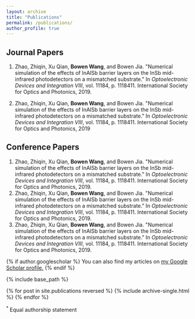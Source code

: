 ```yaml
---
layout: archive
title: "Publications"
permalink: /publications/
author_profile: true
---
```




## Journal Papers

1. Zhao, Zhiqin, Xu Qian, **Bowen Wang**, and Bowen Jia. "Numerical simulation of the effects of InAlSb barrier layers on the InSb mid-infrared photodetectors on a mismatched substrate." In *Optoelectronic Devices and Integration VIII*, vol. 11184, p. 1118411. International Society for Optics and Photonics, 2019.<a href="{{ https://github.com/jayrobwilliams/Peace-Agreement-Strength }}"><i class="fab fa-fw fa-github zoom" aria-hidden="true"></i></a> <a href="{{ https://bw-wang.github.io/publications/ }}"><i class="fas fa-fw fa-code zoom" aria-hidden="true"></i></a>  <a href="{{ /files/pdf/papers/SPIE.pdf }}"><i class="fas fa-fw fa-file-pdf zoom" aria-hidden="true"></i></a>  <a href="{{ https://doi.org/10.1117/12.2536915 }}"><i class="fas fa-fw fa-link zoom" aria-hidden="true"></i></a>

2. Zhao, Zhiqin, Xu Qian, **Bowen Wang**, and Bowen Jia. "Numerical simulation of the effects of InAlSb barrier layers on the InSb mid-infrared photodetectors on a mismatched substrate." In *Optoelectronic Devices and Integration VIII*, vol. 11184, p. 1118411. International Society for Optics and Photonics, 2019<a href="{{ https://github.com/jayrobwilliams/Peace-Agreement-Strength }}"><i class="fab fa-fw fa-github zoom" aria-hidden="true"></i></a> <a href="{{ https://bw-wang.github.io/publications/ }}"><i class="fas fa-fw fa-code zoom" aria-hidden="true"></i></a>  <a href="{{ /files/pdf/papers/SPIE.pdf }}"><i class="fas fa-fw fa-file-pdf zoom" aria-hidden="true"></i></a>  <a href="{{ https://doi.org/10.1117/12.2536915 }}"><i class="fas fa-fw fa-link zoom" aria-hidden="true"></i></a>

## Conference Papers

1. Zhao, Zhiqin, Xu Qian, **Bowen Wang**, and Bowen Jia. "Numerical simulation of the effects of InAlSb barrier layers on the InSb mid-infrared photodetectors on a mismatched substrate." In *Optoelectronic Devices and Integration VIII*, vol. 11184, p. 1118411. International Society for Optics and Photonics, 2019.<a href="{{ https://github.com/jayrobwilliams/Peace-Agreement-Strength }}"><i class="fab fa-fw fa-github zoom" aria-hidden="true"></i></a> <a href="{{ https://bw-wang.github.io/publications/ }}"><i class="fas fa-fw fa-code zoom" aria-hidden="true"></i></a>  <a href="{{ /files/pdf/papers/SPIE.pdf }}"><i class="fas fa-fw fa-file-pdf zoom" aria-hidden="true"></i></a>  <a href="{{ https://doi.org/10.1117/12.2536915 }}"><i class="fas fa-fw fa-link zoom" aria-hidden="true"></i></a>
2. Zhao, Zhiqin, Xu Qian, **Bowen Wang**, and Bowen Jia. "Numerical simulation of the effects of InAlSb barrier layers on the InSb mid-infrared photodetectors on a mismatched substrate." In *Optoelectronic Devices and Integration VIII*, vol. 11184, p. 1118411. International Society for Optics and Photonics, 2019.<a href="{{ https://github.com/jayrobwilliams/Peace-Agreement-Strength }}"><i class="fab fa-fw fa-github zoom" aria-hidden="true"></i></a> <a href="{{ https://bw-wang.github.io/publications/ }}"><i class="fas fa-fw fa-code zoom" aria-hidden="true"></i></a>  <a href="{{ /files/pdf/papers/SPIE.pdf }}"><i class="fas fa-fw fa-file-pdf zoom" aria-hidden="true"></i></a>  <a href="{{ https://doi.org/10.1117/12.2536915 }}"><i class="fas fa-fw fa-link zoom" aria-hidden="true"></i></a>
3. Zhao, Zhiqin, Xu Qian, **Bowen Wang**, and Bowen Jia. "Numerical simulation of the effects of InAlSb barrier layers on the InSb mid-infrared photodetectors on a mismatched substrate." In *Optoelectronic Devices and Integration VIII*, vol. 11184, p. 1118411. International Society for Optics and Photonics, 2019.<a href="{{ https://github.com/jayrobwilliams/Peace-Agreement-Strength }}"><i class="fab fa-fw fa-github zoom" aria-hidden="true"></i></a> <a href="{{ https://bw-wang.github.io/publications/ }}"><i class="fas fa-fw fa-code zoom" aria-hidden="true"></i></a>  <a href="{{ /files/pdf/papers/SPIE.pdf }}"><i class="fas fa-fw fa-file-pdf zoom" aria-hidden="true"></i></a>  <a href="{{ https://doi.org/10.1117/12.2536915 }}"><i class="fas fa-fw fa-link zoom" aria-hidden="true"></i></a>

<nbsp>

{% if author.googlescholar %}
  You can also find my articles on <u><a href="{{author.googlescholar}}">my Google Scholar profile</a>.</u>
{% endif %}

{% include base_path %}

{% for post in site.publications reversed %}
  {% include archive-single.html %}
{% endfor %}



<sup>*</sup> Equal authorship statement